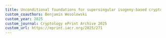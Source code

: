```yaml
---
title: Unconditional foundations for supersingular isogeny-based cryptography
custom_coauthors: Benjamin Wesolowski
custom_year: 2025
custom_journal: Cryptology ePrint Archive 2025
custom_url: https://eprint.iacr.org/2025/271
---
```

